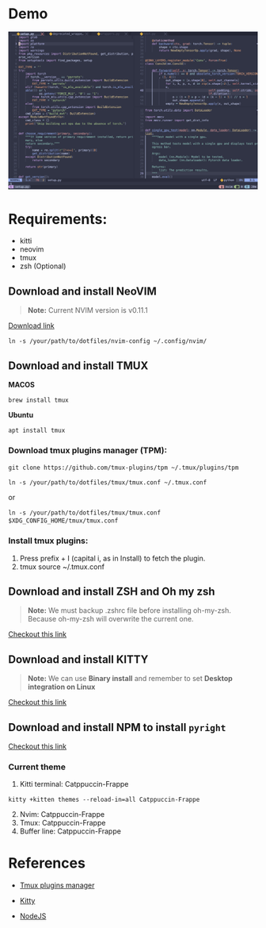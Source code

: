 # Demo

![Demo](./assets/demo.png)

# Requirements:

* kitti
* neovim
* tmux
* zsh (Optional)

## Download and install NeoVIM

> **Note:** Current NVIM version is v0.11.1

[Download link](https://github.com/neovim/neovim/releases)

```
ln -s /your/path/to/dotfiles/nvim-config ~/.config/nvim/
```

## Download and install TMUX 

**MACOS**

```
brew install tmux
```

**Ubuntu**

```
apt install tmux
```

### Download tmux plugins manager (TPM):

```
git clone https://github.com/tmux-plugins/tpm ~/.tmux/plugins/tpm
```

```
ln -s /your/path/to/dotfiles/tmux/tmux.conf ~/.tmux.conf
```

or 

```
ln -s /your/path/to/dotfiles/tmux/tmux.conf $XDG_CONFIG_HOME/tmux/tmux.conf
```

### Install tmux plugins:

1. Press prefix + I (capital i, as in Install) to fetch the plugin.
2. tmux source ~/.tmux.conf

## Download and install ZSH and Oh my zsh

> **Note:** We must backup .zshrc file before installing oh-my-zsh. Because oh-my-zsh will overwrite the current one.

[Checkout this link](https://gist.github.com/n1snt/454b879b8f0b7995740ae04c5fb5b7df)

## Download and install KITTY

> **Note:** We can use **Binary install** and remember to set **Desktop integration on Linux**

[Checkout this link](https://sw.kovidgoyal.net/kitty/binary/)

## Download and install NPM to install `pyright`

[Checkout this link](https://nodejs.org/en/download/)

### Current theme

1. Kitti terminal: Catppuccin-Frappe

```
kitty +kitten themes --reload-in=all Catppuccin-Frappe
```

2. Nvim: Catppuccin-Frappe
3. Tmux: Catppuccin-Frappe
4. Buffer line: Catppuccin-Frappe

# References

* [Tmux plugins manager](https://github.com/tmux-plugins/tpm)

* [Kitty](https://sw.kovidgoyal.net/kitty/)

* [NodeJS](https://nodejs.org/en)
